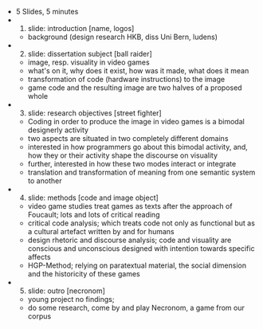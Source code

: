 - 5 Slides, 5 minutes
- 1. slide: introduction [name, logos]
	- background (design research HKB, diss Uni Bern, ludens)
- 2. slide: dissertation subject [ball raider]
	- image, resp. visuality in video games
	- what's on it, why does it exist, how was it made, what does it mean
	- transformation of code (hardware instructions) to the image
	- game code and the resulting image are two halves of a proposed whole
- 3. slide: research objectives [street fighter]
	- Coding in order to produce the image in video games is a bimodal designerly activity
	- two aspects are situated in two completely different domains
	- interested in how programmers go about this bimodal activity, and, how they or their activity shape the discourse on visuality
	- further, interested in how these two modes interact or integrate
	- translation and transformation of meaning from one semantic system to another
- 4. slide: methods [code and image object]
	- video game studies treat games as texts after the approach of Foucault; lots and lots of critical reading 
	- critical code analysis; which treats code not only as functional but as a cultural artefact written by and for humans
	- design rhetoric and discourse analysis; code and visuality are conscious and unconscious designed with intention towards specific affects
	- HGP-Method; relying on paratextual material, the social dimension and the historicity of these games
- 5. slide: outro [necronom]
	- young project no findings;
	- do some research, come by and play Necronom, a game from our corpus